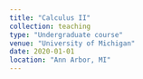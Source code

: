 ```yaml
---
title: "Calculus II"
collection: teaching
type: "Undergraduate course"
venue: "University of Michigan"
date: 2020-01-01
location: "Ann Arbor, MI"
---
```

